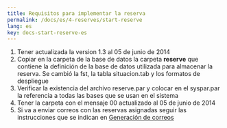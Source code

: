 ```yaml
---
title: Requisitos para implementar la reserva
permalink: /docs/es/4-reserves/start-reserve
lang: es
key: docs-start-reserve-es
---
```



1.  Tener actualizada la version 1.3 al 05 de junio de 2014
2.  Copiar en la carpeta de la base de datos la carpeta  **reserve**  que contiene la definición de la base de datos utilizada para almacenar la reserva. Se cambió la fst, la tabla situacion.tab y los formatos de despliegue
3.  Verificar la existencia del archivo reserve.par y colocar en el syspar.par la referencia a todas las bases que se usan en el sistema
4.  Tener la carpeta con el mensaje 00 actualizado al 05 de junio de 2014
5.  Si va a enviar correos con las reservas asignadas seguir las instrucciones que se indican en  [Generación de correos](http://abcdwiki.net/Generaci%C3%B3n_de_correos_reserva "Generación de correos reserva")